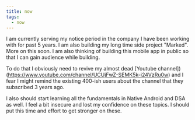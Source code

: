 ```yaml
---
title: now
tags:
  - now
---
```


I am currently serving my notice period in the company I have been working with for past 5 years. I am also building my long time side project "Marked". More on this soon. I am also thinking of building this mobile app in public so that I can gain audience while building. 

To do that I obviously need to revive my almost dead [Youtube channel])(https://www.youtube.com/channel/UCUjFwZ-SEMK5k-i24VzRu0w) and I fear I might remind the existing 400-ish users about the channel that they subscribed 3 years ago. 

I also should start learning all the fundamentals in Native Android and DSA as well. I feel a bit insecure and lost my confidence on these topics. I should put this time and effort to get stronger on these. 




